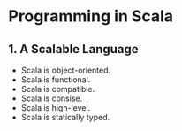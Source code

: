 # Programming in Scala

## 1. A Scalable Language

- Scala is object-oriented.
- Scala is functional.
- Scala is compatible.
- Scala is consise.
- Scala is high-level.
- Scala is statically typed.
